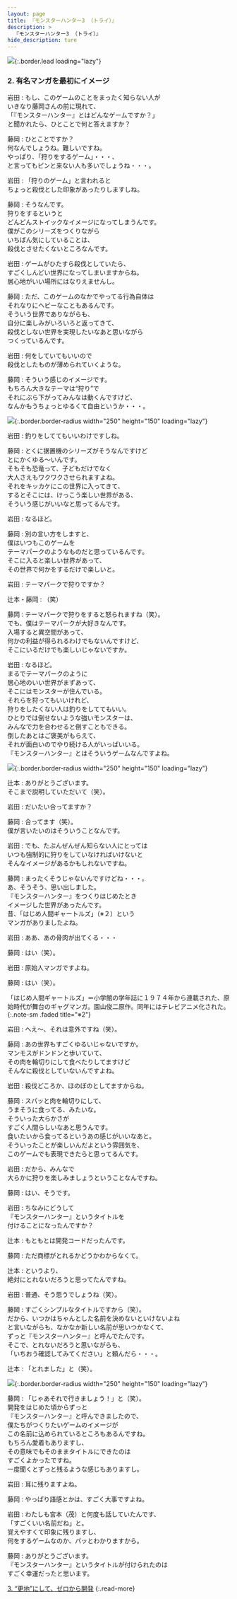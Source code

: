 ```yaml
---
layout: page
title: 『モンスターハンター3 （トライ）』
description: >
  『モンスターハンター3 （トライ）』
hide_description: ture
---
```


![](/others/interviews/jp/wii/rmhj/vol1/img/mainvisual2.jpg){:.border.lead loading="lazy"}

### 2. 有名マンガを最初にイメージ

岩田
: もし、このゲームのことをまったく知らない人が<br>いきなり藤岡さんの前に現れて、<br>「『モンスターハンター』とはどんなゲームですか？」<br>と聞かれたら、ひとことで何と答えますか？

藤岡
: ひとことですか？<br>何なんでしょうね。難しいですね。<br>やっぱり、「狩りをするゲーム」・・・、<br>と言ってもピンと来ない人も多いでしょうね・・・。

岩田
: 「狩りのゲーム」と言われると<br>ちょっと殺伐とした印象があったりしますしね。

藤岡
: そうなんです。<br>狩りをするというと<br>どんどんストイックなイメージになってしまうんです。<br>僕がこのシリーズをつくりながら<br>いちばん気にしていることは、<br>殺伐とさせたくないところなんです。

岩田
: ゲームがひたすら殺伐としていたら、<br>すごくしんどい世界になってしまいますからね。<br>居心地がいい場所にはなりえませんし。

藤岡
: ただ、このゲームのなかでやってる行為自体は<br>それなりにヘビーなこともあるんです。<br>そういう世界でありながらも、<br>自分に楽しみがいろいろと返ってきて、<br>殺伐としない世界を実現したいなあと思いながら<br>つくっているんです。

岩田
: 何をしていてもいいので<br>殺伐としたものが薄められていくような。

藤岡
: そういう感じのイメージです。<br>もちろん大きなテーマは“狩り”で<br>それにぶら下がってみんなは動くんですけど、<br>なんかもうちょっとゆるくて自由というか・・・。

![](/others/interviews/jp/wii/rmhj/vol1/img/photo5.jpg){:.border.border-radius width="250" height="150" loading="lazy"}

岩田
: 釣りをしててもいいわけですしね。

藤岡
: とくに据置機のシリーズがそうなんですけど<br>とにかくゆる〜いんです。<br>そもそも恐竜って、子どもだけでなく<br>大人さえもワクワクさせられますよね。<br>それをキッカケにこの世界に入ってきて、<br>するとそこには、けっこう楽しい世界がある、<br>そういう感じがいいなと思ってるんです。

岩田
: なるほど。

藤岡
: 別の言い方をしますと、<br>僕はいつもこのゲームを<br>テーマパークのようなものだと思っているんです。<br>そこに入ると楽しい世界があって、<br>その世界で何かをするだけで楽しいと。

岩田
: テーマパークで狩りですか？

辻本・藤岡
: （笑）

藤岡
: テーマパークで狩りをすると怒られますね（笑）。<br>でも、僕はテーマパークが大好きなんです。<br>入場すると異空間があって、<br>何かの利益が得られるわけでもないんですけど、<br>そこにいるだけでも楽しいじゃないですか。

岩田
: なるほど。<br>まるでテーマパークのように<br>居心地のいい世界がまずあって、<br>そこにはモンスターが住んでいる。<br>それらを狩ってもいいけれど、<br>狩りをしたくない人は釣りをしててもいい。<br>ひとりでは倒せないような強いモンスターは、<br>みんなで力を合わせると倒すこともできる。<br>倒したあとはご褒美がもらえて、<br>それが面白いのでやり続ける人がいっぱいいる。<br>『モンスターハンター』とはそういうゲームなんですよね。

![](/others/interviews/jp/wii/rmhj/vol1/img/photo6.jpg){:.border.border-radius width="250" height="150" loading="lazy"}

辻本
: ありがとうございます。<br>そこまで説明していただいて（笑）。

岩田
: だいたい合ってますか？

藤岡
: 合ってます（笑）。<br>僕が言いたいのはそういうことなんです。

岩田
: でも、たぶんぜんぜん知らない人にとっては<br>いつも強制的に狩りをしていなければいけないと<br>そんなイメージがあるかもしれないですね。

藤岡
: まったくそうじゃないんですけどね・・・。<br>あ、そうそう、思い出しました。<br>『モンスターハンター』をつくりはじめたとき<br>イメージした世界があったんです。<br>昔、「はじめ人間ギャートルズ」（※２）という<br>マンガがありましたよね。

岩田
: ああ、あの骨肉が出てくる・・・

藤岡
: はい（笑）。

岩田
: 原始人マンガですよね。

藤岡
: はい（笑）。

「はじめ人間ギャートルズ」＝小学館の学年誌に１９７４年から連載された、原始時代が舞台のギャグマンガ。園山俊二原作。同年にはテレビアニメ化された。
{:.note-sm .faded title="※2"}

岩田
: へえ〜、それは意外ですね（笑）。

藤岡
: あの世界もすごくゆるいじゃないですか。<br>マンモスがドンドンと歩いていて、<br>その肉を輪切りにして食べたりしてますけど<br>そんなに殺伐としていないんですよね。

岩田
: 殺伐どころか、ほのぼのとしてますからね。

藤岡
: スパッと肉を輪切りにして、<br>うまそうに食ってる、みたいな。<br>そういった大らかさが<br>すごく人間らしいなあと思うんです。<br>食いたいから食ってるというあの感じがいいなあと。<br>そういったことが楽しいんだよという雰囲気を、<br>このゲームでも表現できたらと思ってるんです。

岩田
: だから、みんなで<br>大らかに狩りを楽しみましょうということなんですね。

藤岡
: はい、そうです。

岩田
: ちなみにどうして<br>『モンスターハンター』というタイトルを<br>付けることになったんですか？

辻本
: もともとは開発コードだったんです。

藤岡
: ただ商標がとれるかどうかわからなくて。

辻本
: というより、<br>絶対にとれないだろうと思ってたんですね。

岩田
: 普通、そう思うでしょうね（笑）。

藤岡
: すごくシンプルなタイトルですから（笑）。<br>だから、いつかはちゃんとした名前を決めないといけないよね<br>と言いながらも、なかなか新しい名前が思いつかなくて、<br>ずっと『モンスターハンター』と呼んでたんです。<br>そこで、とれないだろうと思いながらも、<br>「いちおう確認してみてください」と頼んだら・・・。

辻本
: 「とれました」と（笑）。

![](/others/interviews/jp/wii/rmhj/vol1/img/photo7.jpg){:.border.border-radius width="250" height="150" loading="lazy"}

藤岡
: 「じゃあそれで行きましょう！」と（笑）。<br>開発をはじめた頃からずっと<br>『モンスターハンター』と呼んできましたので、<br>僕たちがつくりたいゲームのイメージが<br>この名前に込められているところもあるんですね。<br>もちろん愛着もありますし、<br>その意味でもそのままタイトルにできたのは<br>すごくよかったですね。<br>一度聞くとずっと残るような感じもありますし。

岩田
: 耳に残りますよね。

藤岡
: やっぱり語感とかは、すごく大事ですよね。

岩田
: わたしも宮本（茂）と何度も話していたんです、<br>「すごくいい名前だね」と。<br>覚えやすくて印象に残りますし、<br>何をするゲームなのか、パッとわかりますから。

藤岡
: ありがとうございます。<br>『モンスターハンター』というタイトルが付けられたのは<br>すごく幸運だったと思います。

[3. “更地”にして、ゼロから開発](3.md)
{:.read-more}


